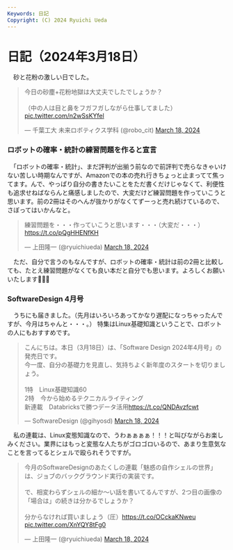 ```yaml
---
Keywords: 日記
Copyright: (C) 2024 Ryuichi Ueda
---
```


# 日記（2024年3月18日）

　砂と花粉の激しい日でした。

<blockquote class="twitter-tweet"><p lang="ja" dir="ltr">今日の砂塵+花粉地獄は大丈夫でしたでしょうか？<br><br>（中の人は目と鼻をフガフガしながら仕事してました） <a href="https://t.co/n2wSsKYfel">pic.twitter.com/n2wSsKYfel</a></p>&mdash; 千葉工大 未来ロボティクス学科 (@robo_cit) <a href="https://twitter.com/robo_cit/status/1769698811285250390?ref_src=twsrc%5Etfw">March 18, 2024</a></blockquote> <script async src="https://platform.twitter.com/widgets.js" charset="utf-8"></script>

### ロボットの確率・統計の練習問題を作ると宣言

　「ロボットの確率・統計」、まだ評判が出揃う前なので前評判で売らなきゃいけない苦しい時期なんですが、Amazonでの本の売れ行きちょっと止まってて焦ってます。んで、やっぱり自分の書きたいことをただ書くだけじゃなくて、利便性も追求せねばならんと痛感しましたので、大変だけど練習問題を作っていこうと思います。前の2冊はそのへんが抜かりがなくてずーっと売れ続けているので、さぼってはいかんなと。

<blockquote class="twitter-tweet"><p lang="ja" dir="ltr">練習問題を・・・作っていこうと思います・・・（大変だ・・・） <a href="https://t.co/pQgHHENfKH">https://t.co/pQgHHENfKH</a></p>&mdash; 上田隆一 (@ryuichiueda) <a href="https://twitter.com/ryuichiueda/status/1769514538255437858?ref_src=twsrc%5Etfw">March 18, 2024</a></blockquote> <script async src="https://platform.twitter.com/widgets.js" charset="utf-8"></script>

　ただ、自分で言うのもなんですが、ロボットの確率・統計は前の2冊と比較しても、たとえ練習問題がなくても良い本だと自分でも思います。よろしくお願いいたします🙏🙏🙏

### SoftwareDesign 4月号

　うちにも届きました。（先月はいろいろあってかなり遅配になっちゃったんですが、今月はちゃんと・・・。）
特集はLinux基礎知識ということで、ロボットの人にもおすすめです。

<blockquote class="twitter-tweet"><p lang="ja" dir="ltr">こんにちは。本日（3月18日）は、「Software Design 2024年4月号」の発売日です。<br>今一度、自分の基礎力を見直し、気持ちよく新年度のスタートを切りましょう。<br><br>1特　Linux基礎知識60<br>2特　今から始めるテクニカルライティング<br>新連載　Databricksで勝つデータ活用<a href="https://t.co/QNDAvzfcwt">https://t.co/QNDAvzfcwt</a></p>&mdash; SoftwareDesign (@gihyosd) <a href="https://twitter.com/gihyosd/status/1769551317557801331?ref_src=twsrc%5Etfw">March 18, 2024</a></blockquote> <script async src="https://platform.twitter.com/widgets.js" charset="utf-8"></script>

　私の連載は、Linux変態知識なので、うわぁぁぁぁ！！！と叫びながらお楽しみください。業界にはもっと変態な人たちがゴロゴロいるので、あまり生意気なことを言ってるとシェルで殴られそうですが。

<blockquote class="twitter-tweet"><p lang="ja" dir="ltr">今月のSoftwareDesignのあたくしの連載「魅惑の自作シェルの世界」は、ジョブのバックグラウンド実行の実装です。<br><br>で、相変わらずシェルの細か〜い話を書いてるんですが、2つ目の画像の「場合は」の続きは分かるでしょうか？<br><br>分からなければ買いましょう（圧）<a href="https://t.co/OCckaKNweu">https://t.co/OCckaKNweu</a> <a href="https://t.co/XnYQY8tFg0">pic.twitter.com/XnYQY8tFg0</a></p>&mdash; 上田隆一 (@ryuichiueda) <a href="https://twitter.com/ryuichiueda/status/1769647541522739301?ref_src=twsrc%5Etfw">March 18, 2024</a></blockquote> <script async src="https://platform.twitter.com/widgets.js" charset="utf-8"></script>



